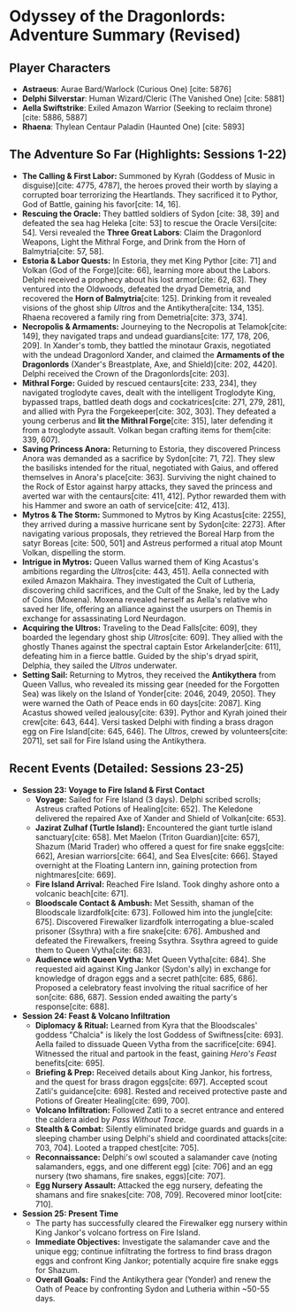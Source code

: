# Odyssey of the Dragonlords: Adventure Summary (Revised)

## Player Characters

* **Astraeus**: Aurae Bard/Warlock (Curious One) [cite: 5876]
* **Delphi Silverstar**: Human Wizard/Cleric (The Vanished One) [cite: 5881]
* **Aella Swiftstrike**: Exiled Amazon Warrior (Seeking to reclaim throne) [cite: 5886, 5887]
* **Rhaena**: Thylean Centaur Paladin (Haunted One) [cite: 5893]

## The Adventure So Far (Highlights: Sessions 1-22)

* **The Calling & First Labor:** Summoned by Kyrah (Goddess of Music in disguise)[cite: 4775, 4787], the heroes proved their worth by slaying a corrupted boar terrorizing the Heartlands. They sacrificed it to Pythor, God of Battle, gaining his favor[cite: 14, 16].
* **Rescuing the Oracle:** They battled soldiers of Sydon [cite: 38, 39] and defeated the sea hag Heleka [cite: 53] to rescue the Oracle Versi[cite: 54]. Versi revealed the **Three Great Labors**: Claim the Dragonlord Weapons, Light the Mithral Forge, and Drink from the Horn of Balmytria[cite: 57, 58].
* **Estoria & Labor Quests:** In Estoria, they met King Pythor [cite: 71] and Volkan (God of the Forge)[cite: 66], learning more about the Labors. Delphi received a prophecy about his lost armor[cite: 62, 63]. They ventured into the Oldwoods, defeated the dryad Demetria, and recovered the **Horn of Balmytria**[cite: 125]. Drinking from it revealed visions of the ghost ship *Ultros* and the Antikythera[cite: 134, 135]. Rhaena recovered a family ring from Demetria[cite: 373, 374].
* **Necropolis & Armaments:** Journeying to the Necropolis at Telamok[cite: 149], they navigated traps and undead guardians[cite: 177, 178, 206, 209]. In Xander's tomb, they battled the minotaur Graxis, negotiated with the undead Dragonlord Xander, and claimed the **Armaments of the Dragonlords** (Xander's Breastplate, Axe, and Shield)[cite: 202, 4420]. Delphi received the Crown of the Dragonlords[cite: 203].
* **Mithral Forge:** Guided by rescued centaurs[cite: 233, 234], they navigated troglodyte caves, dealt with the intelligent Troglodyte King, bypassed traps, battled death dogs and cockatrices[cite: 271, 279, 281], and allied with Pyra the Forgekeeper[cite: 302, 303]. They defeated a young cerberus and **lit the Mithral Forge**[cite: 315], later defending it from a troglodyte assault. Volkan began crafting items for them[cite: 339, 607].
* **Saving Princess Anora:** Returning to Estoria, they discovered Princess Anora was demanded as a sacrifice by Sydon[cite: 71, 72]. They slew the basilisks intended for the ritual, negotiated with Gaius, and offered themselves in Anora's place[cite: 363]. Surviving the night chained to the Rock of Estor against harpy attacks, they saved the princess and averted war with the centaurs[cite: 411, 412]. Pythor rewarded them with his Hammer and swore an oath of service[cite: 412, 413].
* **Mytros & The Storm:** Summoned to Mytros by King Acastus[cite: 2255], they arrived during a massive hurricane sent by Sydon[cite: 2273]. After navigating various proposals, they retrieved the Boreal Harp from the satyr Boreas [cite: 500, 501] and Astreus performed a ritual atop Mount Volkan, dispelling the storm.
* **Intrigue in Mytros:** Queen Vallus warned them of King Acastus's ambitions regarding the *Ultros*[cite: 443, 451]. Aella connected with exiled Amazon Makhaira. They investigated the Cult of Lutheria, discovering child sacrifices, and the Cult of the Snake, led by the Lady of Coins (Moxena). Moxena revealed herself as Aella's relative who saved her life, offering an alliance against the usurpers on Themis in exchange for assassinating Lord Neurdagon.
* **Acquiring the Ultros:** Traveling to the Dead Falls[cite: 609], they boarded the legendary ghost ship *Ultros*[cite: 609]. They allied with the ghostly Thanes against the spectral captain Estor Arkelander[cite: 611], defeating him in a fierce battle. Guided by the ship's dryad spirit, Delphia, they sailed the *Ultros* underwater.
* **Setting Sail:** Returning to Mytros, they received the **Antikythera** from Queen Vallus, who revealed its missing gear (needed for the Forgotten Sea) was likely on the Island of Yonder[cite: 2046, 2049, 2050]. They were warned the Oath of Peace ends in 60 days[cite: 2087]. King Acastus showed veiled jealousy[cite: 639]. Pythor and Kyrah joined their crew[cite: 643, 644]. Versi tasked Delphi with finding a brass dragon egg on Fire Island[cite: 645, 646]. The *Ultros*, crewed by volunteers[cite: 2071], set sail for Fire Island using the Antikythera.

## Recent Events (Detailed: Sessions 23-25)

* **Session 23: Voyage to Fire Island & First Contact**
    * **Voyage:** Sailed for Fire Island (3 days). Delphi scribed scrolls; Astreus crafted Potions of Healing[cite: 652]. The Keledone delivered the repaired Axe of Xander and Shield of Volkan[cite: 653].
    * **Jazirat Zulhaf (Turtle Island):** Encountered the giant turtle island sanctuary[cite: 658]. Met Maelon (Triton Guardian)[cite: 657], Shazum (Marid Trader) who offered a quest for fire snake eggs[cite: 662], Aresian warriors[cite: 664], and Sea Elves[cite: 666]. Stayed overnight at the Floating Lantern inn, gaining protection from nightmares[cite: 669].
    * **Fire Island Arrival:** Reached Fire Island. Took dinghy ashore onto a volcanic beach[cite: 671].
    * **Bloodscale Contact & Ambush:** Met Sessith, shaman of the Bloodscale lizardfolk[cite: 673]. Followed him into the jungle[cite: 675]. Discovered Firewalker lizardfolk interrogating a blue-scaled prisoner (Ssythra) with a fire snake[cite: 676]. Ambushed and defeated the Firewalkers, freeing Ssythra. Ssythra agreed to guide them to Queen Vytha[cite: 683].
    * **Audience with Queen Vytha:** Met Queen Vytha[cite: 684]. She requested aid against King Jankor (Sydon's ally) in exchange for knowledge of dragon eggs and a secret path[cite: 685, 686]. Proposed a celebratory feast involving the ritual sacrifice of her son[cite: 686, 687]. Session ended awaiting the party's response[cite: 688].
* **Session 24: Feast & Volcano Infiltration**
    * **Diplomacy & Ritual:** Learned from Kyra that the Bloodscales' goddess "Chalcia" is likely the lost Goddess of Swiftness[cite: 693]. Aella failed to dissuade Queen Vytha from the sacrifice[cite: 694]. Witnessed the ritual and partook in the feast, gaining *Hero's Feast* benefits[cite: 695].
    * **Briefing & Prep:** Received details about King Jankor, his fortress, and the quest for brass dragon eggs[cite: 697]. Accepted scout Zatli's guidance[cite: 698]. Rested and received protective paste and Potions of Greater Healing[cite: 699, 700].
    * **Volcano Infiltration:** Followed Zatli to a secret entrance and entered the caldera aided by *Pass Without Trace*.
    * **Stealth & Combat:** Silently eliminated bridge guards and guards in a sleeping chamber using Delphi's shield and coordinated attacks[cite: 703, 704]. Looted a trapped chest[cite: 705].
    * **Reconnaissance:** Delphi's owl scouted a salamander cave (noting salamanders, eggs, and one different egg) [cite: 706] and an egg nursery (two shamans, fire snakes, eggs)[cite: 707].
    * **Egg Nursery Assault:** Attacked the egg nursery, defeating the shamans and fire snakes[cite: 708, 709]. Recovered minor loot[cite: 710].
* **Session 25: Present Time**
    * The party has successfully cleared the Firewalker egg nursery within King Jankor's volcano fortress on Fire Island.
    * **Immediate Objectives:** Investigate the salamander cave and the unique egg; continue infiltrating the fortress to find brass dragon eggs and confront King Jankor; potentially acquire fire snake eggs for Shazum.
    * **Overall Goals:** Find the Antikythera gear (Yonder) and renew the Oath of Peace by confronting Sydon and Lutheria within ~50-55 days.
